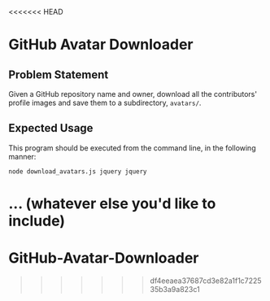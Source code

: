 <<<<<<< HEAD
# GitHub Avatar Downloader

## Problem Statement

Given a GitHub repository name and owner, download all the contributors' profile images and save them to a subdirectory, `avatars/`.

## Expected Usage

This program should be executed from the command line, in the following manner:

`node download_avatars.js jquery jquery`

... (whatever else you'd like to include)
=======
# GitHub-Avatar-Downloader
>>>>>>> df4eeaea37687cd3e82a1f1c722535b3a9a823c1
